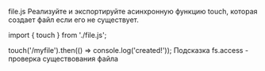 file.js
Реализуйте и экспортируйте асинхронную функцию touch, которая создает файл если его не существует.

import { touch } from './file.js';

touch('/myfile').then(() => console.log('created!'));
Подсказка
fs.access - проверка существования файла